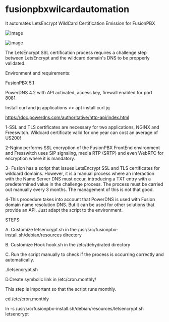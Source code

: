 # fusionpbxwilcardautomation
It automates LetsEncrypt WildCard Certification Emission for FusionPBX

![image](https://github.com/inoutglobal/fusionpbxwilcardautomation/assets/47820627/91823d63-17d3-42ac-bdb9-28cb5a48f9c5)

![image](https://github.com/inoutglobal/fusionpbxwilcardautomation/assets/47820627/3b944639-a2c0-4b42-a762-81f072b04801)



The LetsEncrypt SSL certification process requires a challenge step between LetsEncrypt and the wildcard domain's DNS to be propperly validated.

Environment and requirements:

FusionPBX 5.1

PowerDNS 4.2 with API activated, access key, firewall enabled for port 8081.

Install curl and jq applications >> apt install curl jq

https://doc.powerdns.com/authoritative/http-api/index.html



1-SSL and TLS certificates are necessary for two applications, NGINX and Freeswitch. Wildcard certificate valid for one year can cost an average of US200!

2-Nginx performs SSL encryption of the FusionPBX FrontEnd environment and Fresswitch uses SIP signaling, media RTP (SRTP) and even WebRTC for encryption where it is mandatory.

3- Fusion has a script that issues LetsEncrypt SSL and TLS certificates for wildcard domains. However, it is a manual process where an interaction with the Name Server DNS must occur, introducing a TXT entry with a predetermined value in the challenge process. The process must be carried out manually every 3 months. The management of this is not that good.

4-This procedure takes into account that PowerDNS is used with Fusion domain name resolution DNS. But it can be used for other solutions that provide an API. Just adapt the script to the environment.

STEPS:

A. Customize letsencrypt.sh in the /usr/src/fusionpbx-install.sh/debian/resources directory

B. Customize Hook hook.sh in the /etc/dehydrated directory

C. Run the script manually to check if the process is occurring correctly and automatically.

./letsencrypt.sh

D.Create symbolic link in /etc/cron.monthly/

This step is important so that the script runs monthly.

cd /etc/cron.monthly

ln -s /usr/src/fusionpbx-install.sh/debian/resources/letsencrypt.sh letsencrypt


